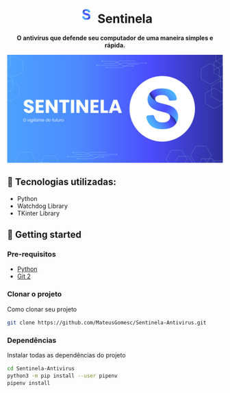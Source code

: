 <h1 align='center'>
  <img src="resource/img/backgroundIcon.png" alt="Logo Sentinela"  width=40px height=40px/>
  Sentinela
</h1>

<p align="center">
    <b>O antivírus que defende seu computador de uma maneira simples e rápida.</b>
</p>

<img src="resource/img/colorido.svg" alt="Banner Sentinela"  />

<h2 id="technologies">🔧 Tecnologias utilizadas:</h2>

- Python
- Watchdog Library
- TKinter Library

<h2 id="started">🚀 Getting started</h2>
<h3>Pre-requisitos</h3>

- [Python]([https://github.com/](https://www.python.org/))
- [Git 2]([https://github.com](https://git-scm.com/))

<h3>Clonar o projeto</h3>

Como clonar seu projeto
```bash
git clone https://github.com/MateusGomesc/Sentinela-Antivirus.git
```

<h3>Dependências</h3>

Instalar todas as dependências do projeto

```bash
cd Sentinela-Antivirus
python3 -m pip install --user pipenv
pipenv install
```
